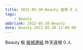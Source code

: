 ```yaml
---
title: 2022-05-30-Beauty 違規 0 人
tags:
    - Beauty
abbrlink: 2022-05-30-Beauty
date: Beauty-2022-05-30 12:00:00
---
```

Beauty 板 [板規連結](https://www.ptt.cc/bbs/Beauty/M.1630069980.A.84B.html)
昨天違規 0 人
